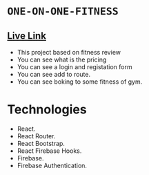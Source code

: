 # `ONE-ON-ONE-FITNESS`

## [Live Link](https://lively-phoenix-af3e87.netlify.app/)

* This project based on fitness review
* You can see what is the pricing
* You can see a login and registation form
* You can see add to route.
* You can see boking to some fitness of gym.

# Technologies
* React.
* React Router.
* React Bootstrap.
* React Firebase Hooks.
* Firebase.
* Firebase Authentication.

